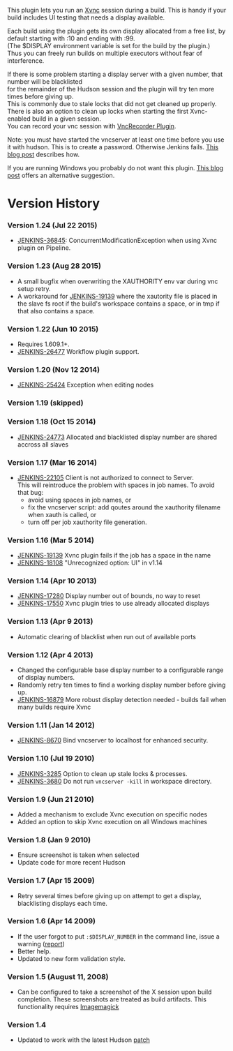 This plugin lets you run an
[Xvnc](http://www.hep.phy.cam.ac.uk/vnc_docs/xvnc.html) session during a
build. This is handy if your build includes UI testing that needs a
display available.

Each build using the plugin gets its own display allocated from a free
list, by default starting with :10 and ending with :99.  
(The $DISPLAY environment variable is set for the build by the
plugin.)  
Thus you can freely run builds on multiple executors without fear of
interference.

If there is some problem starting a display server with a given number,
that number will be blacklisted  
for the remainder of the Hudson session and the plugin will try ten more
times before giving up.  
This is commonly due to stale locks that did not get cleaned up
properly.  
There is also an option to clean up locks when starting the first
Xvnc-enabled build in a given session.  
You can record your vnc session with [VncRecorder
Plugin](http://localhost:8085/display/JENKINS/VncRecorder+Plugin).

Note: you must have started the vncserver at least one time before you
use it with hudson. This is to create a password. Otherwise Jenkins
fails. [This blog
post](http://blog.dahanne.net/2011/07/18/run-ui-tests-on-a-headless-jenkins-hudson-continuous-integration-server-running-ubuntu/)
describes how.

If you are running Windows you probably do not want this plugin. [This
blog
post](http://forgetfulprogrammer.wordpress.com/2011/09/21/netbeans-gui-tests-on-jenkins-windows/)
offers an alternative suggestion.

# Version History

### Version 1.24 (Jul 22 2015)

-   [JENKINS-36845](https://issues.jenkins-ci.org/browse/JENKINS-36845):
    ConcurrentModificationException when using Xvnc plugin on Pipeline.

### Version 1.23 (Aug 28 2015)

-   A small bugfix when overwriting the XAUTHORITY env var during vnc
    setup retry.
-   A workaround for
    [JENKINS-19139](https://issues.jenkins-ci.org/browse/JENKINS-19139)
    where the xautority file is placed in the slave fs root if the
    build's workspace contains a space, or in tmp if that also contains
    a space.

### Version 1.22 (Jun 10 2015)

-   Requires 1.609.1+.
-   [JENKINS-26477](https://issues.jenkins-ci.org/browse/JENKINS-26477)
    Workflow plugin support.

### Version 1.20 (Nov 12 2014)

-   [JENKINS-25424](https://issues.jenkins-ci.org/browse/JENKINS-25424) Exception
    when editing nodes

### Version 1.19 (skipped)

### Version 1.18 (Oct 15 2014)

-   [JENKINS-24773](https://issues.jenkins-ci.org/browse/JENKINS-24773) Allocated
    and blacklisted display number are shared accross all slaves

### Version 1.17 (Mar 16 2014)

-   [JENKINS-22105](https://issues.jenkins-ci.org/browse/JENKINS-22105) Client
    is not authorized to connect to Server.  
    This will reintroduce the problem with spaces in job names. To avoid
    that bug:
    -   avoid using spaces in job names, or
    -   fix the vncserver script: add qoutes around the xauthority
        filename when xauth is called, or
    -   turn off per job xauthority file generation.

### Version 1.16 (Mar 5 2014)

-   [JENKINS-19139](https://issues.jenkins-ci.org/browse/JENKINS-19139) Xvnc
    plugin fails if the job has a space in the name
-   [JENKINS-18108](https://issues.jenkins-ci.org/browse/JENKINS-18108) "Unrecognized
    option: UI" in v1.14

### Version 1.14 (Apr 10 2013)

-   [JENKINS-17280](https://issues.jenkins-ci.org/browse/JENKINS-17280)
    Display number out of bounds, no way to reset
-   [JENKINS-17550](https://issues.jenkins-ci.org/browse/JENKINS-17550)
    Xvnc plugin tries to use already allocated displays

### Version 1.13 (Apr 9 2013)

-   Automatic clearing of blacklist when run out of available ports

### Version 1.12 (Apr 4 2013)

-   Changed the configurable base display number to a configurable range
    of display numbers.
-   Randomly retry ten times to find a working display number before
    giving up.
-   [JENKINS-16879](https://issues.jenkins-ci.org/browse/JENKINS-16879)
    More robust display detection needed - builds fail when many builds
    require Xvnc

### Version 1.11 (Jan 14 2012)

-   [JENKINS-8670](https://issues.jenkins-ci.org/browse/JENKINS-8670)
    Bind vncserver to localhost for enhanced security.

### Version 1.10 (Jul 19 2010)

-   [JENKINS-3285](https://issues.jenkins-ci.org/browse/JENKINS-3285)
    Option to clean up stale locks & processes.
-   [JENKINS-3680](https://issues.jenkins-ci.org/browse/JENKINS-3680) Do
    not run `vncserver -kill` in workspace directory.

### Version 1.9 (Jun 21 2010)

-   Added a mechanism to exclude Xvnc execution on specific nodes
-   Added an option to skip Xvnc execution on all Windows machines

### Version 1.8 (Jan 9 2010)

-   Ensure screenshot is taken when selected
-   Update code for more recent Hudson

### Version 1.7 (Apr 15 2009)

-   Retry several times before giving up on attempt to get a display,
    blacklisting displays each time.

### Version 1.6 (Apr 14 2009)

-   If the user forgot to put `:$DISPLAY_NUMBER` in the command line,
    issue a warning
    ([report](http://www.nabble.com/one-moe-vnc-issue-td19141343.html))
-   Better help.
-   Updated to new form validation style.

### Version 1.5 (August 11, 2008)

-   Can be configured to take a screenshot of the X session upon build
    completion. These screenshots are treated as build artifacts. This
    functionality requires [Imagemagick](http://www.imagemagick.org/)

### Version 1.4

-   Updated to work with the latest Hudson
    [patch](http://www.nabble.com/BuildWrapper-plugin-support-for-m2-jobs--tt16728753.html)
